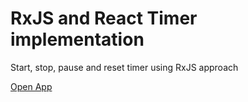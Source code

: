 # RxJS and React Timer implementation

Start, stop, pause and reset timer using RxJS approach

<a href="https://maxsharov.github.io/rxjs-timer/">Open App</a>

